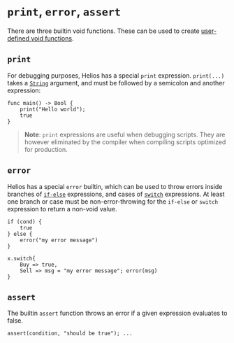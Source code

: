 # `print`, `error`, `assert`

There are three builtin void functions. These can be used to create [user-defined void functions](./functions.md#void-return-value).

## `print`

For debugging purposes, Helios has a special `print` expression. `print(...)` takes a [`String`](./builtins/string.md) argument, and must be followed by a semicolon and another expression:

```helios
func main() -> Bool {
	print("Hello world");
	true
}
```

>**Note**: `print` expressions are useful when debugging scripts. They are however eliminated by the compiler when compiling scripts optimized for production.

## `error`

Helios has a special `error` builtin, which can be used to throw errors inside branches of [`if-else`](./branching.md) expressions, and cases of [`switch`](./enums.md#switch) expressions. At least one branch or case must be non-error-throwing for the `if-else` or `switch` expression to return a non-void value.

```helios
if (cond) {
    true
} else {
    error("my error message")
}
```

```helios
x.switch{
    Buy => true,
    Sell => msg = "my error message"; error(msg)
}
```

## `assert`

The builtin `assert` function throws an error if a given expression evaluates to false.

```helios
assert(condition, "should be true"); ...
```